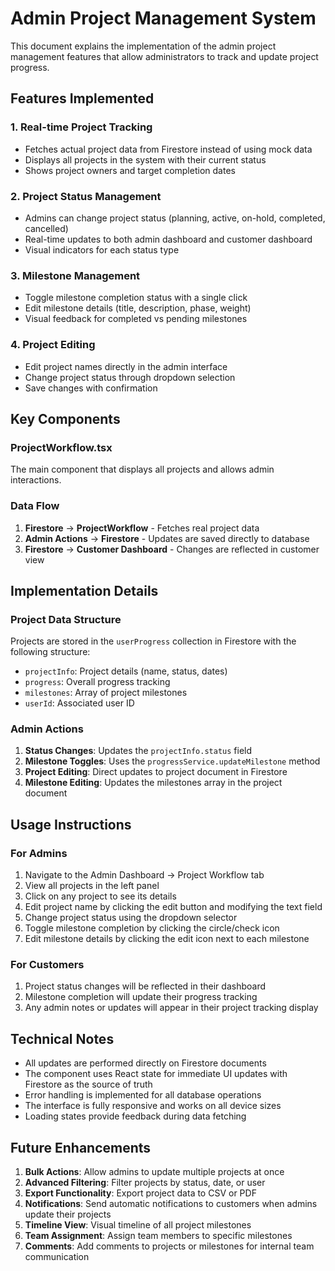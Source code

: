 # Admin Project Management System

This document explains the implementation of the admin project management features that allow administrators to track and update project progress.

## Features Implemented

### 1. Real-time Project Tracking
- Fetches actual project data from Firestore instead of using mock data
- Displays all projects in the system with their current status
- Shows project owners and target completion dates

### 2. Project Status Management
- Admins can change project status (planning, active, on-hold, completed, cancelled)
- Real-time updates to both admin dashboard and customer dashboard
- Visual indicators for each status type

### 3. Milestone Management
- Toggle milestone completion status with a single click
- Edit milestone details (title, description, phase, weight)
- Visual feedback for completed vs pending milestones

### 4. Project Editing
- Edit project names directly in the admin interface
- Change project status through dropdown selection
- Save changes with confirmation

## Key Components

### ProjectWorkflow.tsx
The main component that displays all projects and allows admin interactions.

### Data Flow
1. **Firestore** → **ProjectWorkflow** - Fetches real project data
2. **Admin Actions** → **Firestore** - Updates are saved directly to database
3. **Firestore** → **Customer Dashboard** - Changes are reflected in customer view

## Implementation Details

### Project Data Structure
Projects are stored in the `userProgress` collection in Firestore with the following structure:
- `projectInfo`: Project details (name, status, dates)
- `progress`: Overall progress tracking
- `milestones`: Array of project milestones
- `userId`: Associated user ID

### Admin Actions
1. **Status Changes**: Updates the `projectInfo.status` field
2. **Milestone Toggles**: Uses the `progressService.updateMilestone` method
3. **Project Editing**: Direct updates to project document in Firestore
4. **Milestone Editing**: Updates the milestones array in the project document

## Usage Instructions

### For Admins
1. Navigate to the Admin Dashboard → Project Workflow tab
2. View all projects in the left panel
3. Click on any project to see its details
4. Edit project name by clicking the edit button and modifying the text field
5. Change project status using the dropdown selector
6. Toggle milestone completion by clicking the circle/check icon
7. Edit milestone details by clicking the edit icon next to each milestone

### For Customers
1. Project status changes will be reflected in their dashboard
2. Milestone completion will update their progress tracking
3. Any admin notes or updates will appear in their project tracking display

## Technical Notes

- All updates are performed directly on Firestore documents
- The component uses React state for immediate UI updates with Firestore as the source of truth
- Error handling is implemented for all database operations
- The interface is fully responsive and works on all device sizes
- Loading states provide feedback during data fetching

## Future Enhancements

1. **Bulk Actions**: Allow admins to update multiple projects at once
2. **Advanced Filtering**: Filter projects by status, date, or user
3. **Export Functionality**: Export project data to CSV or PDF
4. **Notifications**: Send automatic notifications to customers when admins update their projects
5. **Timeline View**: Visual timeline of all project milestones
6. **Team Assignment**: Assign team members to specific milestones
7. **Comments**: Add comments to projects or milestones for internal team communication